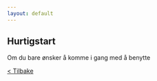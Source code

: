 ```yaml
---
layout: default
---
```


## Hurtigstart

Om du bare ønsker å komme i gang med å benytte 

[< Tilbake](../)